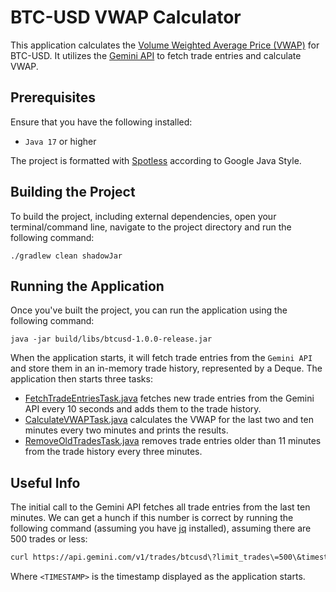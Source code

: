 # BTC-USD VWAP Calculator

This application calculates the [Volume Weighted Average Price (VWAP)](https://en.wikipedia.org/wiki/Volume-weighted_average_price) for BTC-USD.
It utilizes the [Gemini API](https://docs.gemini.com/rest-api/) to fetch trade entries and calculate VWAP.

## Prerequisites

Ensure that you have the following installed:

* `Java 17` or higher

The project is formatted with [Spotless](https://github.com/diffplug/spotless) according to Google Java Style.


## Building the Project

To build the project, including external dependencies, 
open your terminal/command line, navigate to the project directory
and run the following command:

`./gradlew clean shadowJar`

## Running the Application

Once you've built the project, you can run the application using the following command:

`java -jar build/libs/btcusd-1.0.0-release.jar`

When the application starts, it will fetch trade entries from the `Gemini API` and store them in an in-memory trade history, represented by a Deque.
The application then starts three tasks:

* [FetchTradeEntriesTask.java](https://github.com/fritjof-b/btcusd-vwap-calculator/blob/main/src/main/java/timertasks/FetchTradeEntriesTask.java) fetches new trade entries from the Gemini API every 10 seconds and adds them to the trade history.
* [CalculateVWAPTask.java](https://github.com/fritjof-b/btcusd-vwap-calculator/blob/main/src/main/java/timertasks/CalculateVWAPTask.java) calculates the VWAP for the last two and ten minutes every two minutes and prints the results.
* [RemoveOldTradesTask.java](https://github.com/fritjof-b/btcusd-vwap-calculator/blob/main/src/main/java/timertasks/RemoveOldTradesTask.java) removes trade entries older than 11 minutes from the trade history every three minutes.

## Useful Info

The initial call to the Gemini API fetches all trade entries
from the last ten minutes. We can get a hunch if this number is correct
by running the following command (assuming you have [jq](https://stedolan.github.io/jq/) installed),
assuming there are 500 trades or less:

```bash
curl https://api.gemini.com/v1/trades/btcusd\?limit_trades\=500\&timestamp\=<TIMESTAMP> | jq length
```

Where `<TIMESTAMP>` is the timestamp displayed as the application starts. 
